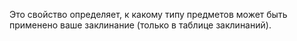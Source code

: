 Это свойство определяет, к какому типу предметов может быть применено ваше заклинание (только в таблице заклинаний).